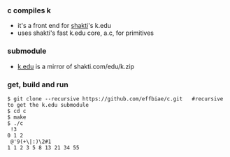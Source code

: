 ### c compiles k
- it's a front end for [shakti](https://shakti.com/)'s k.edu
- uses shakti's fast k.edu core, a.c, for primitives
### submodule
- [k.edu](https://github.com/effbiae/k.edu) is a mirror of shakti.com/edu/k.zip
### get, build and run
```
$ git clone --recursive https://github.com/effbiae/c.git   #recursive to get the k.edu submodule
$ cd c
$ make
$ ./c
 !3
0 1 2
 @'9(+\|:)\2#1
1 1 2 3 5 8 13 21 34 55
```
